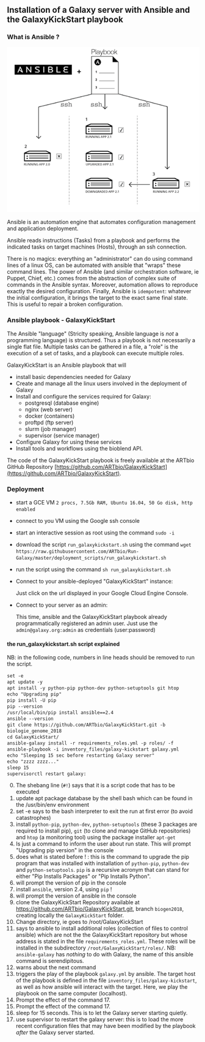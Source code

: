 ## Installation of a Galaxy server with Ansible and the GalaxyKickStart playbook

### What is Ansible ?

![Ansible](images/ansible.png)

Ansible is an automation engine that automates configuration management and application
deployment.

Ansible reads instructions (Tasks) from a playbook and performs the indicated tasks on
target machines (Hosts), through an ssh connection.

There is no magics: everything an "administrator" can do using command lines of a linux OS,
can be automated with ansible that "wraps" these command lines.
The power of Ansible (and similar orchestration software, ie Puppet, Chief, etc.) comes
from the abstraction of complex suite of commands in the Ansible syntax.
Moreover, automation allows to reproduce exactly the desired configuration.
Finally, Ansible is `idempotent`: whatever the initial configuration, it brings the target
to the exact same final state. This is useful to repair a broken configuration.

### Ansible playbook - GalaxyKickStart

The Ansible "language" (Striclty speaking, Ansible language is *not* a programming language)
is structured. Thus a playbook is not necessarily a single flat file. Multiple tasks can be gathered in a file, a "role" is the execution of a set of tasks, and a playbook can execute multiple roles.
 
GalaxyKickStart is an Ansible playbook that will

- install basic dependencies needed for Galaxy
- Create and manage all the linux users involved in the deployment of Galaxy
- Install and configure the services required for Galaxy:
  - postgresql (database engine)
  - nginx (web server)
  - docker (containers)
  - proftpd (ftp server)
  - slurm (job manager)
  - supervisor (service manager)
- Configure Galaxy for using these services
- Install tools and workflows using the bioblend API.

The code of the GalaxyKickStart playbook is freely available at the ARTbio GitHub
Repository [https://github.com/ARTbio/GalaxyKickStart](https://github.com/ARTbio/GalaxyKickStart).

### Deployment

- start a GCE VM `2 procs, 7.5Gb RAM, Ubuntu 16.04, 50 Go disk, http enabled`
- connect to you VM using the Google ssh console
- start an interactive session as root using the command `sudo -i`
- download the script `run_galaxykickstart.sh` using the command `wget https://raw.githubusercontent.com/ARTbio/Run-Galaxy/master/deployment_scripts/run_galaxykickstart.sh`
- run the script using the command `sh run_galaxykickstart.sh`
- Connect to your ansible-deployed "GalaxyKickStart" instance:
    
    Just click on the url displayed in your Google Cloud Engine Console.
    
- Connect to your server as an admin:

    This time, ansible and the GalaxyKickStart playbook already programmatically registered
    an admin user. Just use the `admin@galaxy.org:admin` as credentials (user:password)


#### the run_galaxykickstart.sh script explained

NB: in the following code, numbers in line heads should be removed to run the script.

```
set -e
apt update -y
apt install -y python-pip python-dev python-setuptools git htop
echo "Upgrading pip"
pip install -U pip
pip --version
/usr/local/bin/pip install ansible==2.4
ansible --version
git clone https://github.com/ARTbio/GalaxyKickStart.git -b biologie_genome_2018
cd GalaxyKickStart/
ansible-galaxy install -r requirements_roles.yml -p roles/ -f
ansible-playbook -i inventory_files/galaxy-kickstart galaxy.yml
echo "Sleeping 15 sec before restarting Galaxy server"
echo "zzzz zzzz..."
sleep 15
supervisorctl restart galaxy:
```

0. The shebang line (`#!`) says that it is a script code that has to be executed
1. update apt package database
by the shell bash which can be found in the /usr/bin/env environment
2. set -e says to the bash interpreter to exit the run at first error (to avoid catastrophes)
3. install `python-pip`, `python-dev`, `python-setuptools` (these 3 packages are required to
install pip), `git` (to clone and manage GitHub repositories) and `htop` (a monitoring tool)
using the package installer `apt-get`
4. Is just a command to inform the user about run state. This will prompt
"Upgrading pip version" in the console
5. does what is stated before ! : this is the command to upgrade the pip program that was
installed with installation of `python-pip`, `python-dev` and `python-setuptools`.
`pip` is a recursive acronym that can stand for either "Pip Installs Packages" or
"Pip Installs Python".
6. will prompt the version of pip in the console
7. install `ansible`, version 2.4, using `pip` !
8. will prompt the version of ansible in the console
9. clone the GalaxyKickStart Repository available at https://github.com/ARTbio/GalaxyKickStart.git,
branch `biogen2018`, creating locally the `GalaxyKickStart` folder.
10. Change directory, ie goes to /root/GalaxyKickStart
11. says to ansible to install additional roles (collection of files to control ansible)
which are not the the GalaxyKickStart repository but whose address is stated in the file
`requirements_roles.yml`. These roles will be installed in the subdirectory
`/root/GalaxyKickStart/roles/`. NB: `ansible-galaxy` has *nothing* to do with Galaxy,
the name of this ansible command is serendipitous.
12. warns about the next command
13. triggers the play of the playbook `galaxy.yml` by ansible. The target host of the playbook
is defined in the file `inventory_files/galaxy-kickstart`, as well as how ansible will interact with the target.
Here, we play the playbook on the same computer (localhost).
14. Prompt the effect of the command 17.
15. Prompt the effect of the command 17.
16. sleep for 15 seconds. This is to let the Galaxy server starting quietly.
17. use supervisor to restart the galaxy server: this is to load the more recent configuration
files that may have been modified by the playbook *after* the Galaxy server started.







